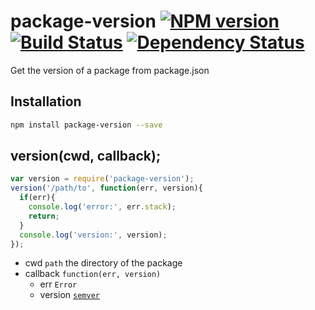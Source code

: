 # package-version [![NPM version](https://badge.fury.io/js/package-version.png)](http://badge.fury.io/js/package-version) [![Build Status](https://travis-ci.org/kaelzhang/node-package-version.png?branch=master)](https://travis-ci.org/kaelzhang/node-package-version) [![Dependency Status](https://gemnasium.com/kaelzhang/node-package-version.png)](https://gemnasium.com/kaelzhang/node-package-version)

Get the version of a package from package.json

## Installation

```bash
npm install package-version --save
```

## version(cwd, callback);

```js
var version = require('package-version');
version('/path/to', function(err, version){
  if(err){
    console.log('error:', err.stack);
    return;
  }
  console.log('version:', version);
});
```

- cwd `path` the directory of the package
- callback `function(err, version)`
    - err `Error`
    - version [`semver`](http://www.npmjs.org/package/semver)
